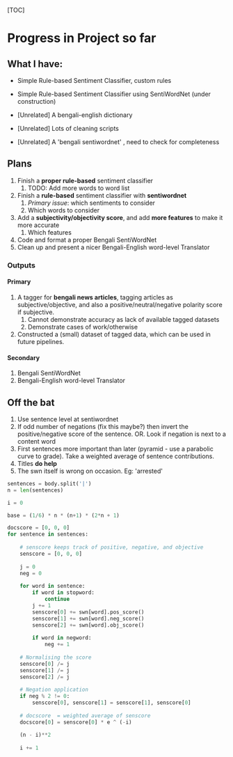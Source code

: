 [TOC]

# Progress in Project so far

## What I have:

- Simple Rule-based Sentiment Classifier, custom rules

- Simple Rule-based Sentiment Classifier using SentiWordNet (under construction)

- [Unrelated] A bengali-english dictionary

- [Unrelated] Lots of cleaning scripts

- [Unrelated] A 'bengali sentiwordnet' , need to check for completeness

## Plans

1. Finish a **proper rule-based** sentiment classifier
   1. TODO: Add more words to word list
2. Finish a **rule-based** sentiment classifier with **sentiwordnet**
   1. *Primary issue*: which sentiments to consider
   2. Which words to consider
3. Add a **subjectivity/objectivity score**, and add **more features** to make it more accurate
   1. Which features
4. Code and format a proper Bengali SentiWordNet
5. Clean up and present a nicer Bengali-English word-level Translator

### Outputs

#### Primary

1. A tagger for **bengali news articles**, tagging articles as subjective/objective, and also a positive/neutral/negative polarity score if subjective. 
   1. Cannot demonstrate accuracy as lack of available tagged datasets
   2. Demonstrate cases of work/otherwise
2. Constructed a (small) dataset of tagged data, which can be used in future pipelines.

#### Secondary

1. Bengali SentiWordNet
2. Bengali-English word-level Translator









## Off the bat

1. Use sentence level at sentiwordnet
2. If odd number of negations (fix this maybe?) then invert the positive/negative score of the sentence. OR. Look if negation is next to a content word
3. First sentences more important than later (pyramid - use a parabolic curve to grade). Take a weighted average of sentence contributions.
4. Titles **do help**
5. The swn itself is wrong on occasion. Eg: 'arrested'



```python
sentences = body.split('|')
n = len(sentences)

i = 0

base = (1/6) * n * (n+1) * (2*n + 1) 

docscore = [0, 0, 0]
for sentence in sentences:
    
    # senscore keeps track of positive, negative, and objective
    senscore = [0, 0, 0]
    
    j = 0
    neg = 0
    
    for word in sentence:
        if word in stopword:
            continue
        j += 1
        senscore[0] += swn[word].pos_score()
        senscore[1] += swn[word].neg_score()
        senscore[2] += swn[word].obj_score()
    
    	if word in negword:
            neg += 1
    
    # Normalising the score
    senscore[0] /= j
    senscore[1] /= j
    senscore[2] /= j
    
    # Negation application
    if neg % 2 != 0:
        senscore[0], senscore[1] = senscore[1], senscore[0]
      
	# docscore  = weighted average of senscore
    docscore[0] = senscore[0] * e ^ (-i)
    
    (n - i)**2
    
    i += 1
   
```




